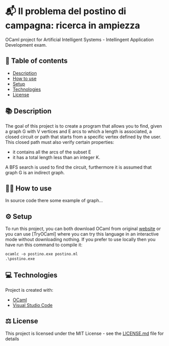 
# :mailbox_with_mail: Il problema del postino di campagna: ricerca in ampiezza
OCaml project for Artificial Intelligent Systems - Intellingent Application Development exam.
##  :pencil: Table of contents
* [Description](#description)
* [How to use](#how-to-use)
* [Setup](#setup)
* [Technologies](#technologies)
* [License](#license)



## :books: Description <a name="description"/>
The goal of this project is to create a program that allows you to find, given a graph G with V vertices and E arcs to which a length is associated, a closed circuit or path that starts from a specific vertex defined by the user. This closed path must also verify certain properties:
*  it contains all the arcs of the subset E 
*  it has a total length less than an integer K. 

A BFS search is used to find the circuit, furthermore it is assumed that graph G is an indirect graph. 

## :man_technologist: How to use <a name="how-to-use"/>
In source code there some example of graph...


## :gear: Setup <a name="setup"/>
To run this project, you can both download OCaml from original [website](https://ocaml.org/learn/tutorials/up_and_running.html) or you can use [TryOCaml] where you can try this language in an interactive mode without downloading nothing. If you prefer to use locally then you have run this command to compile it:

```ocaml
ocamlc -o postino.exe postino.ml 
.\postino.exe
```
## :computer: Technologies <a name="technologies"/>
Project is created with:
* [OCaml](https://ocaml.org/)
* [Visual Studio Code](https://code.visualstudio.com/)

## :balance_scale: License <a name="license"/>
This project is licensed under the MIT License - see the [LICENSE.md](LICENSE) file for details
